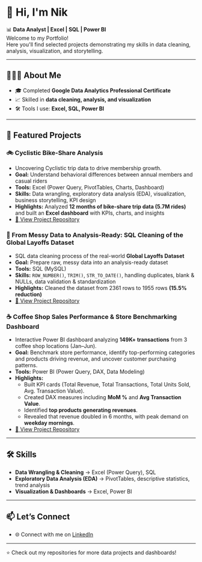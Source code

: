 # 👋 Hi, I'm Nik

📊 **Data Analyst | Excel | SQL | Power BI**  
Welcome to my Portfolio!  
Here you'll find selected projects demonstrating my skills in data cleaning, analysis, visualization, and storytelling.  

---

## 👨🏻‍💼 About Me  
- 🎓 Completed **Google Data Analytics Professional Certificate**  
- 📈 Skilled in **data cleaning, analysis, and visualization**  
- 🛠️ Tools I use: **Excel, SQL, Power BI**  

---

## 📂 Featured Projects  

### 🚲 Cyclistic Bike-Share Analysis
- Uncovering Cyclistic trip data to drive membership growth.
- **Goal:** Understand behavioral differences between annual members and casual riders
- **Tools:** Excel (Power Query, PivotTables, Charts, Dashboard)
- **Skills:** Data wrangling, exploratory data analysis (EDA), visualization, business storytelling, KPI design  
- **Highlights:** Analyzed **12 months of bike-share trip data (5.7M rides)** and built an **Excel dashboard** with KPIs, charts, and insights
- [🔗 View Project Repository](https://github.com/nmakmal/cyclistic-bike-share-analysis)  

### 🧹 From Messy Data to Analysis-Ready: SQL Cleaning of the Global Layoffs Dataset 
- SQL data cleaning process of the real-world **Global Layoffs Dataset**
- **Goal:** Prepare raw, messy data into an analysis-ready dataset
- **Tools:** SQL (MySQL)
- **Skills:** `ROW_NUMBER()`, `TRIM()`, `STR_TO_DATE()`, handling duplicates, blank & NULLs, data validation & standardization
- **Highlights:** Cleaned the dataset from 2361 rows to 1955 rows **(15.5% reduction)**
- [🔗 View Project Repository](https://github.com/nmakmal/sql-world-layoffs-data-cleaning)  

### ☕ Coffee Shop Sales Performance & Store Benchmarking Dashboard   
- Interactive Power BI dashboard analyzing **149K+ transactions** from 3 coffee shop locations (Jan–Jun). 
- **Goal:** Benchmark store performance, identify top-performing categories and products driving revenue, and uncover customer purchasing patterns. 
- **Tools:** Power BI (Power Query, DAX, Data Modeling) 
- **Highlights:** 
  - Built KPI cards (Total Revenue, Total Transactions, Total Units Sold, Avg. Transaction Value). 
  - Created DAX measures including **MoM %** and **Avg Transaction Value**. 
  - Identified **top products generating revenues**. 
  - Revealed that revenue doubled in 6 months, with peak demand on **weekday mornings**. 
- [🔗 View Project Repository](https://github.com/yourusername/powerbi-coffee-shop-sales-dashboard)

---

## 🛠️ Skills  

- **Data Wrangling & Cleaning** → Excel (Power Query), SQL  
- **Exploratory Data Analysis (EDA)** → PivotTables, descriptive statistics, trend analysis  
- **Visualization & Dashboards** → Excel, Power BI

  
---

## 📫 Let’s Connect  
- 🌐 Connect with me on [LinkedIn](https://www.linkedin.com/in/nmakmal)  

---

⭐️ Check out my repositories for more data projects and dashboards!  
